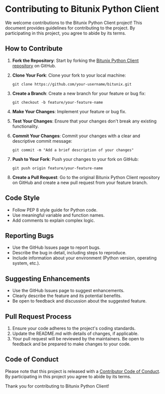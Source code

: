 # Contributing to Bitunix Python Client

We welcome contributions to the Bitunix Python Client project! This document provides guidelines for contributing to the project. By participating in this project, you agree to abide by its terms.

## How to Contribute

1. **Fork the Repository**: Start by forking the [Bitunix Python Client repository](https://github.com/0xCherryBlueZu/bitunix) on GitHub.

2. **Clone Your Fork**: Clone your fork to your local machine:
   ```
   git clone https://github.com/your-username/bitunix.git
   ```

3. **Create a Branch**: Create a new branch for your feature or bug fix:
   ```
   git checkout -b feature/your-feature-name
   ```

4. **Make Your Changes**: Implement your feature or bug fix.

5. **Test Your Changes**: Ensure that your changes don't break any existing functionality.

6. **Commit Your Changes**: Commit your changes with a clear and descriptive commit message:
   ```
   git commit -m "Add a brief description of your changes"
   ```

7. **Push to Your Fork**: Push your changes to your fork on GitHub:
   ```
   git push origin feature/your-feature-name
   ```

8. **Create a Pull Request**: Go to the original Bitunix Python Client repository on GitHub and create a new pull request from your feature branch.

## Code Style

- Follow PEP 8 style guide for Python code.
- Use meaningful variable and function names.
- Add comments to explain complex logic.

## Reporting Bugs

- Use the GitHub Issues page to report bugs.
- Describe the bug in detail, including steps to reproduce.
- Include information about your environment (Python version, operating system, etc.).

## Suggesting Enhancements

- Use the GitHub Issues page to suggest enhancements.
- Clearly describe the feature and its potential benefits.
- Be open to feedback and discussion about the suggested feature.

## Pull Request Process

1. Ensure your code adheres to the project's coding standards.
2. Update the README.md with details of changes, if applicable.
3. Your pull request will be reviewed by the maintainers. Be open to feedback and be prepared to make changes to your code.

## Code of Conduct

Please note that this project is released with a [Contributor Code of Conduct](CODE_OF_CONDUCT.md). By participating in this project you agree to abide by its terms.

Thank you for contributing to Bitunix Python Client!
